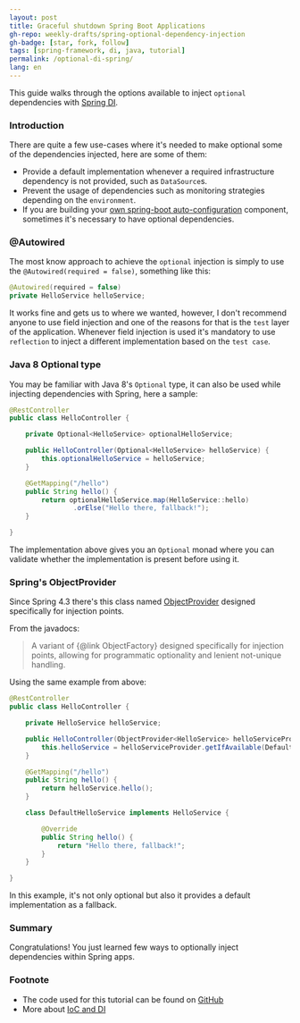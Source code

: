 ```yaml
---
layout: post
title: Graceful shutdown Spring Boot Applications
gh-repo: weekly-drafts/spring-optional-dependency-injection
gh-badge: [star, fork, follow]
tags: [spring-framework, di, java, tutorial]
permalink: /optional-di-spring/
lang: en
---
```


This guide walks through the options available to inject `optional` dependencies with 
[Spring DI](https://docs.spring.io/spring-boot/docs/current/reference/html/using-boot-spring-beans-and-dependency-injection.html).

### Introduction

There are quite a few use-cases where it's needed to make optional some of the dependencies injected, here are some of them:

 * Provide a default implementation whenever a required infrastructure dependency is not provided, such as `DataSource`s.
 * Prevent the usage of dependencies such as monitoring strategies depending on the `environment`.
 * If you are building your [own spring-boot auto-configuration](https://docs.spring.io/spring-boot/docs/current/reference/html/boot-features-developing-auto-configuration.html) component, sometimes it's necessary to have optional dependencies.

### @Autowired

The most know approach to achieve the `optional` injection is simply to use the `@Autowired(required = false)`, 
something like this:

```java
@Autowired(required = false)
private HelloService helloService;
```

It works fine and gets us to where we wanted, however, I don't recommend anyone to use field injection and one 
of the reasons for that is the `test` layer of the application. Whenever field injection is used it's mandatory
to use `reflection` to inject a different implementation based on the `test case`.

### Java 8 Optional type

You may be familiar with Java 8's `Optional` type, it can also be used while injecting dependencies with Spring,
here a sample:

```java
@RestController
public class HelloController {

    private Optional<HelloService> optionalHelloService;

    public HelloController(Optional<HelloService> helloService) {
        this.optionalHelloService = helloService;
    }

    @GetMapping("/hello")
    public String hello() {
        return optionalHelloService.map(HelloService::hello)
                .orElse("Hello there, fallback!");
    }

}
```

The implementation above gives you an `Optional` monad where you can validate whether the implementation is present
before using it.

### Spring's ObjectProvider

Since Spring 4.3 there's this class named [ObjectProvider](https://docs.spring.io/spring/docs/current/javadoc-api/org/springframework/beans/factory/ObjectProvider.html)
designed specifically for injection points.

From the javadocs:

>A variant of {@link ObjectFactory} designed specifically for injection points, allowing for programmatic optionality and lenient not-unique handling.

Using the same example from above:

```java
@RestController
public class HelloController {

    private HelloService helloService;

    public HelloController(ObjectProvider<HelloService> helloServiceProvider) {
        this.helloService = helloServiceProvider.getIfAvailable(DefaultHelloService::new);
    }

    @GetMapping("/hello")
    public String hello() {
        return helloService.hello();
    }

    class DefaultHelloService implements HelloService {

        @Override
        public String hello() {
            return "Hello there, fallback!";
        }
    }

}
```

In this example, it's not only optional but also it provides a default implementation as a fallback.

### Summary
Congratulations! You just learned few ways to optionally inject dependencies within Spring apps.

### Footnote
  - The code used for this tutorial can be found on [GitHub](https://github.com/weekly-drafts/spring-optional-dependency-injection)
  - More about [IoC and DI](http://www.baeldung.com/inversion-control-and-dependency-injection-in-spring)